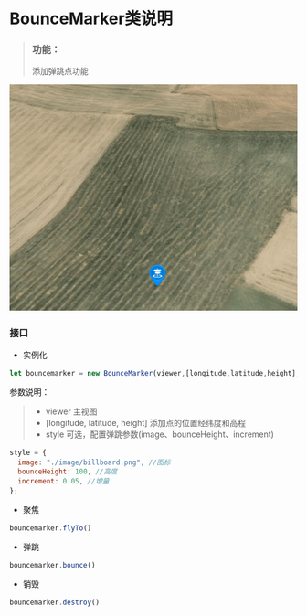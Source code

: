 **BounceMarker类说明**
==============================
>### 功能：  
> 添加弹跳点功能
>
![](弹跳标签.gif)  
### 接口
- 实例化
```javascript
let bouncemarker = new BounceMarker(viewer,[longitude,latitude,height],style={}) 
```
参数说明：  
>- viewer 主视图
>- [longitude, latitude, height] 添加点的位置经纬度和高程
>- style 可选，配置弹跳参数(image、bounceHeight、increment)
```javascript
style = {
  image: "./image/billboard.png", //图标
  bounceHeight: 100, //高度
  increment: 0.05, //增量
};
```
- 聚焦
```javascript
bouncemarker.flyTo()
```
- 弹跳
```javascript
bouncemarker.bounce()
```
- 销毁
```javascript
bouncemarker.destroy()
```
